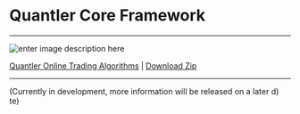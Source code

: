 # Quantler Core Framework

----------
![enter image description here](http://ci.qntlr.com/app/rest/builds/buildType:%28id:QuantlerCore_CiBuildTestPackageDeploy%29/statusIcon)

[Quantler Online Trading Algorithms](https://quantler.com) | [Download Zip](https://github.com/Quantler/Core/archive/master.zip)

----------


(Currently in development, more information will be released on a later d)
te)